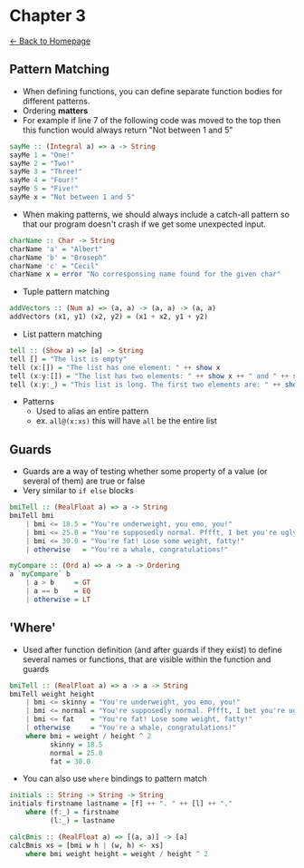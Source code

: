 # Chapter 3
[<- Back to Homepage](../../index.md)

## Pattern Matching
- When defining functions, you can define separate function bodies for different patterns.
- Ordering **matters**
- For example if line 7 of the following code was moved to the top then this function would always return "Not between 1 and 5"
```haskell
sayMe :: (Integral a) => a -> String
sayMe 1 = "One!"
sayMe 2 = "Two!"
sayMe 3 = "Three!"
sayMe 4 = "Four!"
sayMe 5 = "Five!"
sayMe x = "Not between 1 and 5"
```

- When making patterns, we should always include a catch-all pattern so that our program doesn't crash if we get some unexpected input.
```haskell
charName :: Char -> String
charName 'a' = "Albert"
charName 'b' = "Broseph"
charName 'c' = "Cecil"
charName x = error "No corresponsing name found for the given char"
```

- Tuple pattern matching
```haskell
addVectors :: (Num a) => (a, a) -> (a, a) -> (a, a)
addVectors (x1, y1) (x2, y2) = (x1 + x2, y1 + y2)
```

- List pattern matching
```haskell
tell :: (Show a) => [a] -> String
tell [] = "The list is empty"
tell (x:[]) = "The list has one element: " ++ show x
tell (x:y:[]) = "The list has two elements: " ++ show x ++ " and " ++ show y
tell (x:y:_) = "This list is long. The first two elements are: " ++ show x ++ " and " ++ show y
```

- Patterns
	- Used to alias an entire pattern
	- ex. `all@(x:xs)` this will have `all` be the entire list

## Guards
- Guards are a way of testing whether some property of a value (or several of them) are true or false
- Very similar to `if else` blocks
```haskell
bmiTell :: (RealFloat a) => a -> String
bmiTell bmi
    | bmi <= 18.5 = "You're underweight, you emo, you!"
    | bmi <= 25.0 = "You're supposedly normal. Pffft, I bet you're ugly!"
    | bmi <= 30.0 = "You're fat! Lose some weight, fatty!"
    | otherwise   = "You're a whale, congratulations!"
```
```haskell
myCompare :: (Ord a) => a -> a -> Ordering
a `myCompare` b
    | a > b     = GT
    | a == b    = EQ
    | otherwise = LT
```

## 'Where'
- Used after function definition (and after guards if they exist) to define several names or functions, that are visible within the function and guards
```haskell
bmiTell :: (RealFloat a) => a -> a -> String
bmiTell weight height
    | bmi <= skinny = "You're underweight, you emo, you!"
    | bmi <= normal = "You're supposedly normal. Pffft, I bet you're ugly!"
    | bmi <= fat    = "You're fat! Lose some weight, fatty!"
    | otherwise     = "You're a whale, congratulations!"
    where bmi = weight / height ^ 2
          skinny = 18.5
          normal = 25.0
          fat = 30.0
```

- You can also use `where` bindings to pattern match
```haskell
initials :: String -> String -> String
initials firstname lastname = [f] ++ ". " ++ [l] ++ "."
    where (f:_) = firstname
          (l:_) = lastname
```
```haskell
calcBmis :: (RealFloat a) => [(a, a)] -> [a]
calcBmis xs = [bmi w h | (w, h) <- xs]
    where bmi weight height = weight / height ^ 2
```



